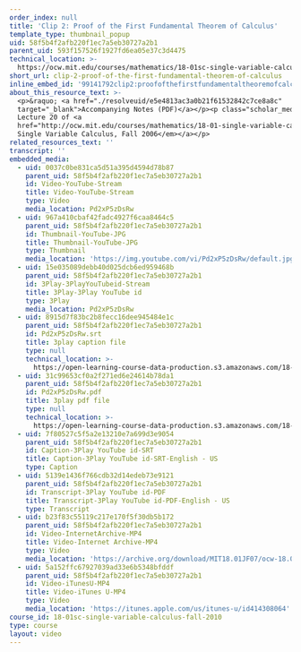 ```yaml
---
order_index: null
title: 'Clip 2: Proof of the First Fundamental Theorem of Calculus'
template_type: thumbnail_popup
uid: 58f5b4f2afb220f1ec7a5eb30727a2b1
parent_uid: 593f157526f1927fd6ea05e37c3d4475
technical_location: >-
  https://ocw.mit.edu/courses/mathematics/18-01sc-single-variable-calculus-fall-2010/unit-3-the-definite-integral-and-its-applications/part-b-second-fundamental-theorem-areas-volumes/session-52-proving-the-fundamental-theorem-of-calculus/clip-2-proof-of-the-first-fundamental-theorem-of-calculus
short_url: clip-2-proof-of-the-first-fundamental-theorem-of-calculus
inline_embed_id: '99141792clip2:proofofthefirstfundamentaltheoremofcalculus64510329'
about_this_resource_text: >-
  <p>&raquo; <a href="./resolveuid/e5e4813ac3a0b21f61532842c7ce8a8c"
  target="_blank">Accompanying Notes (PDF)</a></p><p class="scholar_medsm">From
  Lecture 20 of <a
  href="http://ocw.mit.edu/courses/mathematics/18-01-single-variable-calculus-fall-2006/video-lectures/"><em>18.01
  Single Variable Calculus, Fall 2006</em></a></p>
related_resources_text: ''
transcript: ''
embedded_media:
  - uid: 0037c0be831ca5d51a395d4594d78b87
    parent_uid: 58f5b4f2afb220f1ec7a5eb30727a2b1
    id: Video-YouTube-Stream
    title: Video-YouTube-Stream
    type: Video
    media_location: Pd2xP5zDsRw
  - uid: 967a410cbaf42fadc4927f6caa8464c5
    parent_uid: 58f5b4f2afb220f1ec7a5eb30727a2b1
    id: Thumbnail-YouTube-JPG
    title: Thumbnail-YouTube-JPG
    type: Thumbnail
    media_location: 'https://img.youtube.com/vi/Pd2xP5zDsRw/default.jpg'
  - uid: 15e035089debb40d025dcb6ed959468b
    parent_uid: 58f5b4f2afb220f1ec7a5eb30727a2b1
    id: 3Play-3PlayYouTubeid-Stream
    title: 3Play-3Play YouTube id
    type: 3Play
    media_location: Pd2xP5zDsRw
  - uid: 8915d7f83bc2b8fecc16dee945484e1c
    parent_uid: 58f5b4f2afb220f1ec7a5eb30727a2b1
    id: Pd2xP5zDsRw.srt
    title: 3play caption file
    type: null
    technical_location: >-
      https://open-learning-course-data-production.s3.amazonaws.com/18-01sc-single-variable-calculus-fall-2010/0f07358d891a75d46e1f8c3404710ddd_Pd2xP5zDsRw.srt
  - uid: 31c99653cf0a2f271ed6e24614b78da1
    parent_uid: 58f5b4f2afb220f1ec7a5eb30727a2b1
    id: Pd2xP5zDsRw.pdf
    title: 3play pdf file
    type: null
    technical_location: >-
      https://open-learning-course-data-production.s3.amazonaws.com/18-01sc-single-variable-calculus-fall-2010/ac87e7e7112fcf69da31c7a046e3486f_Pd2xP5zDsRw.pdf
  - uid: 7f80527c5f5a2e13210e7a699d3e9054
    parent_uid: 58f5b4f2afb220f1ec7a5eb30727a2b1
    id: Caption-3Play YouTube id-SRT
    title: Caption-3Play YouTube id-SRT-English - US
    type: Caption
  - uid: 5139e1436f766cdb32d14edeb73e9121
    parent_uid: 58f5b4f2afb220f1ec7a5eb30727a2b1
    id: Transcript-3Play YouTube id-PDF
    title: Transcript-3Play YouTube id-PDF-English - US
    type: Transcript
  - uid: b23f83c55119c217e170f5f30db5b172
    parent_uid: 58f5b4f2afb220f1ec7a5eb30727a2b1
    id: Video-InternetArchive-MP4
    title: Video-Internet Archive-MP4
    type: Video
    media_location: 'https://archive.org/download/MIT18.01JF07/ocw-18.01-f07-lec20_300k.mp4'
  - uid: 5a152ffc67927039ad33e6b5348bfddf
    parent_uid: 58f5b4f2afb220f1ec7a5eb30727a2b1
    id: Video-iTunesU-MP4
    title: Video-iTunes U-MP4
    type: Video
    media_location: 'https://itunes.apple.com/us/itunes-u/id414308064'
course_id: 18-01sc-single-variable-calculus-fall-2010
type: course
layout: video
---
```

